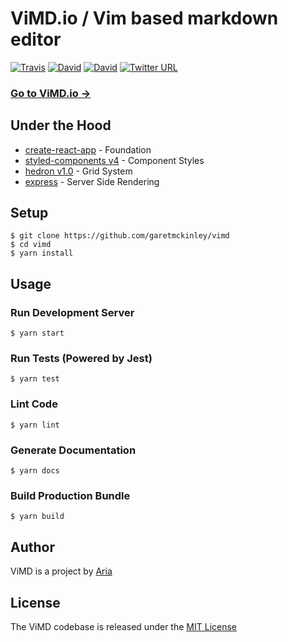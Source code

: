 # ViMD.io / Vim based markdown editor

[![Travis](https://img.shields.io/travis/garetmckinley/ViMD.svg)](https://travis-ci.org/garetmckinley/ViMD)
[![David](https://img.shields.io/david/garetmckinley/ViMD.svg)](https://github.com/garetmckinley/ViMD/issues)
[![David](https://img.shields.io/david/dev/garetmckinley/ViMD.svg)](https://github.com/garetmckinley/ViMD/issues)
[![Twitter URL](https://img.shields.io/twitter/url/http/shields.io.svg?style=social)](https://twitter.com/intent/tweet?hashtags=ViMD&original_referer=https%3A%2F%2Fgithub.com%2Fgaretmckinley%2FViMD&ref_src=github%5Etfw&tw_p=tweetbutton&url=https%3A%2F%2Fgithub.com%2Fgaretmckinley%2FViMD&via=garetmckinley)

### [Go to ViMD.io →](http://vimd.io)

## Under the Hood

- [create-react-app](https://github.com/facebook/create-react-app) - Foundation
- [styled-components v4](https://github.com/styled-components/styled-components) - Component Styles
- [hedron v1.0](https://github.com/garetmckinley/hedron) - Grid System
- [express](https://github.com/expressjs/express) - Server Side Rendering

## Setup

```
$ git clone https://github.com/garetmckinley/vimd
$ cd vimd
$ yarn install
```

## Usage

### Run Development Server

```
$ yarn start
```

### Run Tests (Powered by Jest)

```
$ yarn test
```

### Lint Code

```
$ yarn lint
```

### Generate Documentation

```
$ yarn docs
```

### Build Production Bundle

```
$ yarn build
```

## Author

ViMD is a project by [Aria](https://github.com/AriTheElk)

## License

The ViMD codebase is released under the [MIT License](LICENSE.md)
